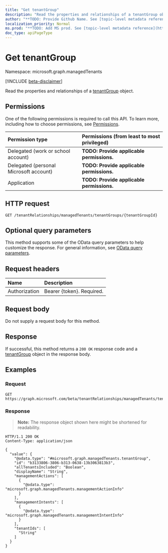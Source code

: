 ```yaml
---
title: "Get tenantGroup"
description: "Read the properties and relationships of a tenantGroup object."
author: "**TODO: Provide Github Name. See [topic-level metadata reference](https://msgo.azurewebsites.net/add/document/guidelines/metadata.html#topic-level-metadata)**"
localization_priority: Normal
ms.prod: "**TODO: Add MS prod. See [topic-level metadata reference](https://msgo.azurewebsites.net/add/document/guidelines/metadata.html#topic-level-metadata)**"
doc_type: apiPageType
---
```


# Get tenantGroup
Namespace: microsoft.graph.managedTenants

[!INCLUDE [beta-disclaimer](../../includes/beta-disclaimer.md)]

Read the properties and relationships of a [tenantGroup](../resources/managedtenants-tenantgroup.md) object.

## Permissions
One of the following permissions is required to call this API. To learn more, including how to choose permissions, see [Permissions](/graph/permissions-reference).

|Permission type|Permissions (from least to most privileged)|
|:---|:---|
|Delegated (work or school account)|**TODO: Provide applicable permissions.**|
|Delegated (personal Microsoft account)|**TODO: Provide applicable permissions.**|
|Application|**TODO: Provide applicable permissions.**|

## HTTP request

<!-- {
  "blockType": "ignored"
}
-->
``` http
GET /tenantRelationships/managedTenants/tenantGroups/{tenantGroupId}
```

## Optional query parameters
This method supports some of the OData query parameters to help customize the response. For general information, see [OData query parameters](/graph/query-parameters).

## Request headers
|Name|Description|
|:---|:---|
|Authorization|Bearer {token}. Required.|

## Request body
Do not supply a request body for this method.

## Response

If successful, this method returns a `200 OK` response code and a [tenantGroup](../resources/managedtenants-tenantgroup.md) object in the response body.

## Examples

### Request
<!-- {
  "blockType": "request",
  "name": "get_tenantgroup"
}
-->
``` http
GET https://graph.microsoft.com/beta/tenantRelationships/managedTenants/tenantGroups/{tenantGroupId}
```


### Response
>**Note:** The response object shown here might be shortened for readability.
<!-- {
  "blockType": "response",
  "truncated": true,
  "@odata.type": "microsoft.graph.managedTenants.tenantGroup"
}
-->
``` http
HTTP/1.1 200 OK
Content-Type: application/json

{
  "value": {
    "@odata.type": "#microsoft.graph.managedTenants.tenantGroup",
    "id": "b3133806-3806-b313-0638-13b3063813b3",
    "allTenantsIncluded": "Boolean",
    "displayName": "String",
    "managementActions": [
      {
        "@odata.type": "microsoft.graph.managedTenants.managementActionInfo"
      }
    ],
    "managementIntents": [
      {
        "@odata.type": "microsoft.graph.managedTenants.managementIntentInfo"
      }
    ],
    "tenantIds": [
      "String"
    ]
  }
}
```

